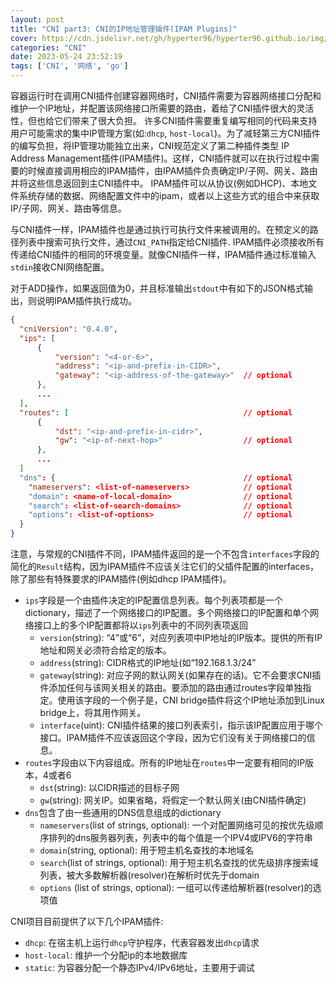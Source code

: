 ```yaml
---
layout: post
title: "CNI part3: CNI的IP地址管理插件(IPAM Plugins)"
cover: https://cdn.jsdelivr.net/gh/hyperter96/hyperter96.github.io/img/cni-part3.jpg
categories: "CNI"
date: 2023-05-24 23:52:19
tags: ['CNI', '网络', 'go']
---
```


容器运行时在调用CNI插件创建容器网络时，CNI插件需要为容器网络接口分配和维护一个IP地址，并配置该网络接口所需要的路由，着给了CNI插件很大的灵活性，但也给它们带来了很大负担。 许多CNI插件需要重复编写相同的代码来支持用户可能需求的集中IP管理方案(如:`dhcp`, `host-local`)。为了减轻第三方CNI插件的编写负担，将IP管理功能独立出来，CNI规范定义了第二种插件类型 IP Address Management插件(IPAM插件)。这样，CNI插件就可以在执行过程中需要的时候直接调用相应的IPAM插件，由IPAM插件负责确定IP/子网、网关、路由并将这些信息返回到主CNI插件中。 IPAM插件可以从协议(例如DHCP)、本地文件系统存储的数据、网络配置文件中的ipam，或者以上这些方式的组合中来获取IP/子网、网关、路由等信息。

与CNI插件一样，IPAM插件也是通过执行可执行文件来被调用的。在预定义的路径列表中搜索可执行文件，通过`CNI_PATH`指定给CNI插件. IPAM插件必须接收所有传递给CNI插件的相同的环境变量。就像CNI插件一样，IPAM插件通过标准输入`stdin`接收CNI网络配置。

对于ADD操作，如果返回值为0，并且标准输出`stdout`中有如下的JSON格式输出，则说明IPAM插件执行成功。

```json
{
  "cniVersion": "0.4.0",
  "ips": [
      {
          "version": "<4-or-6>",
          "address": "<ip-and-prefix-in-CIDR>",
          "gateway": "<ip-address-of-the-gateway>"  // optional
      },
      ...
  ],
  "routes": [                                       // optional
      {
          "dst": "<ip-and-prefix-in-cidr>",
          "gw": "<ip-of-next-hop>"                  // optional
      },
      ...
  ]
  "dns": {                                          // optional
    "nameservers": <list-of-nameservers>            // optional
    "domain": <name-of-local-domain>                // optional
    "search": <list-of-search-domains>              // optional
    "options": <list-of-options>                    // optional
  }
}
```

注意，与常规的CNI插件不同，IPAM插件返回的是一个不包含`interfaces`字段的简化的`Result`结构，因为IPAM插件不应该关注它们的父插件配置的interfaces，除了那些有特殊要求的IPAM插件(例如dhcp IPAM插件)。

* `ips`字段是一个由插件决定的IP配置信息列表。每个列表项都是一个dictionary，描述了一个网络接口的IP配置。多个网络接口的IP配置和单个网络接口上的多个IP配置都将以`ips`列表中的不同列表项返回
  * `version`(string): “4”或“6”，对应列表项中IP地址的IP版本。提供的所有IP地址和网关必须符合给定的版本。
  * `address`(string): CIDR格式的IP地址(如“192.168.1.3/24”
  * `gateway`(string): 对应子网的默认网关(如果存在的话)。它不会要求CNI插件添加任何与该网关相关的路由。要添加的路由通过routes字段单独指定。使用该字段的一个例子是，CNI bridge插件将这个IP地址添加到Linux bridge上，将其用作网关。
  * `interface`(uint): CNI插件结果的接口列表索引，指示该IP配置应用于哪个接口。IPAM插件不应该返回这个字段，因为它们没有关于网络接口的信息。
* `routes`字段由以下内容组成。所有的IP地址在`routes`中一定要有相同的IP版本，4或者6
  * `dst`(string): 以CIDR描述的目标子网
  * `gw`(string): 网关IP。如果省略，将假定一个默认网关(由CNI插件确定)
* `dns`包含了由一些通用的DNS信息组成的dictionary
  * `nameservers`(list of strings, optional): 一个对配置网络可见的按优先级顺序排列的dns服务器列表，列表中的每个值是一个IPV4或IPV6的字符串
  * `domain`(string, optional): 用于短主机名查找的本地域名
  * `search`(list of strings, optional): 用于短主机名查找的优先级排序搜索域列表，被大多数解析器(resolver)在解析时优先于domain
  * `options` (list of strings, optional): 一组可以传递给解析器(resolver)的选项值


CNI项目目前提供了以下几个IPAM插件:

* `dhcp`: 在宿主机上运行`dhcp`守护程序，代表容器发出`dhcp`请求
* `host-local`: 维护一个分配ip的本地数据库
* `static`: 为容器分配一个静态IPv4/IPv6地址，主要用于调试
